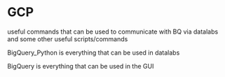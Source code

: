 # GCP

useful commands that can be used to communicate with BQ via datalabs and some other useful scripts/commands

BigQuery_Python is everything that can be used in datalabs

BigQuery is everything that can be used in the GUI
